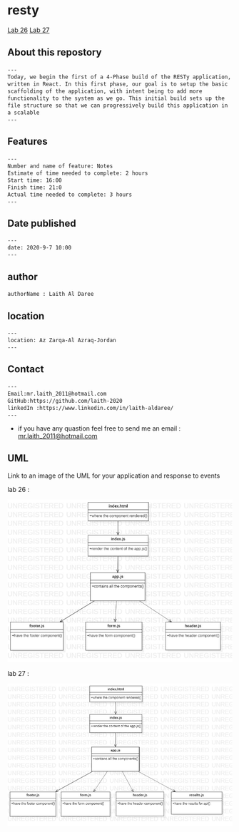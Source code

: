 # resty


[Lab 26](https://github.com/laith-401-advanced-javascript/resty/pull/1)
[Lab 27](https://github.com/laith-401-advanced-javascript/resty/pull/2)




## About this repostory
```
---
Today, we begin the first of a 4-Phase build of the RESTy application, written in React. In this first phase, our goal is to setup the basic scaffolding of the application, with intent being to add more functionality to the system as we go. This initial build sets up the file structure so that we can progressively build this application in a scalable
---
```

## Features
```
---
Number and name of feature: Notes
Estimate of time needed to complete: 2 hours 
Start time: 16:00
Finish time: 21:0
Actual time needed to complete: 3 hours
---
```


## Date published

```
---
date: 2020-9-7 10:00
---
```

## author

```
authorName : Laith Al Daree

```

## location
```
---
location: Az Zarqa-Al Azraq-Jordan
---
```

## Contact 

```
---
Email:mr.laith_2011@hotmail.com
GitHub:https://github.com/laith-2020
linkedIn :https://www.linkedin.com/in/laith-aldaree/
---
```


* if you have any quastion feel free to send me an 
  email : mr.laith_2011@hotmail.com


## UML

Link to an image of the UML for your application and response to events

lab 26 :

![UML IMAGE](assest/resty.jpg)

lab 27 : 

![UML IMAGE](assest/resty2.jpg)